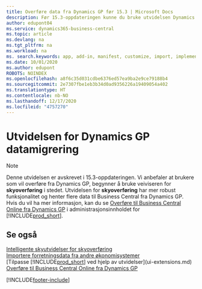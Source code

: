 ```yaml
---
title: Overføre data fra Dynamics GP før 15.3 | Microsoft Docs
description: Før 15.3-oppdateringen kunne du bruke utvidelsen Dynamics GP-datamigrering til å overføre kunder, leverandører, lagervarer, finanskonti og åpne transaksjoner med skyldige beløp og tilgodehavender fra Dynamics GP til Business Central.
author: edupont04
ms.service: dynamics365-business-central
ms.topic: article
ms.devlang: na
ms.tgt_pltfrm: na
ms.workload: na
ms. search.keywords: app, add-in, manifest, customize, import, implement
ms.date: 10/01/2020
ms.author: edupont
ROBOTS: NOINDEX
ms.openlocfilehash: a8f6c35d031cdbe6376ed57ea9ba2e9ce79188b4
ms.sourcegitcommit: 2e7307fbe1eb3b34d0ad9356226a19409054a402
ms.translationtype: HT
ms.contentlocale: nb-NO
ms.lasthandoff: 12/17/2020
ms.locfileid: "4757270"
---
```

# <a name="the-dynamics-gp-data-migration-extension"></a>Utvidelsen for Dynamics GP datamigrering

> [!NOTE]
> Denne utvidelsen er avskrevet i 15.3-oppdateringen. Vi anbefaler at brukere som vil overføre fra Dynamics GP, begynner å bruke veiviseren for **skyoverføring** i stedet. Utvidelsen for **skyoverføring** har mer robust funksjonalitet og henter flere data til Business Central fra Dynamics GP. Hvis du vil ha mer informasjon, kan du se [Overføre til Business Central Online fra Dynamics GP](/dynamics365/business-central/dev-itpro/administration/migrate-dynamics-gp) i administrasjonsinnholdet for [!INCLUDE[prod_short](includes/prod_short.md)].

## <a name="see-also"></a>Se også

[Intelligente skyutvidelser for skyoverføring](ui-extensions-data-replication.md)  
[Importere forretningsdata fra andre økonomisystemer](across-import-data-configuration-packages.md)  
[Tilpasse [!INCLUDE[prod_short](includes/prod_short.md)] ved hjelp av utvidelser](ui-extensions.md)  
[Overføre til Business Central Online fra Dynamics GP](/dynamics365/business-central/dev-itpro/administration/migrate-dynamics-gp)  


[!INCLUDE[footer-include](includes/footer-banner.md)]